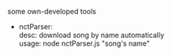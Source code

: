 some own-developed tools

+ nctParser: <br>
desc: download song by name automatically <br>
usage: node nctParser.js "song's name" <br>
